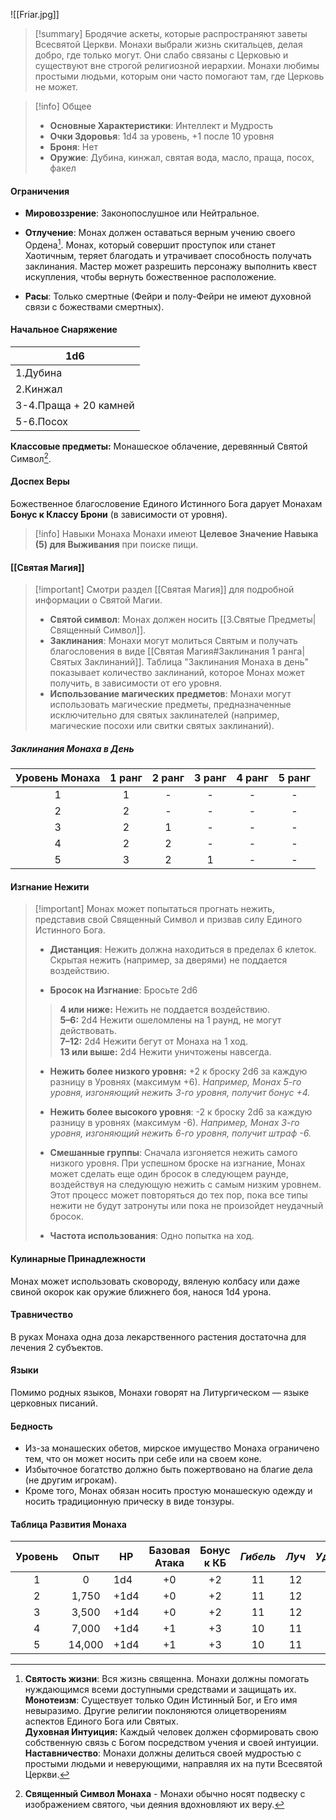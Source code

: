 ![[Friar.jpg]]
>[!summary]  Бродячие аскеты, которые распространяют заветы Всесвятой Церкви. 
> Монахи выбрали жизнь скитальцев, делая добро, где только могут. 
> Они слабо связаны с Церковью и существуют вне строгой религиозной иерархии. 
> Монахи любимы простыми людьми, которым они часто помогают там, где Церковь не может.

>[!info] Общее
>- **Основные Характеристики**: Интеллект и Мудрость  
>- **Очки Здоровья**: 1d4 за уровень, +1 после 10 уровня  
>- **Броня**: Нет 
>- **Оружие**: Дубина, кинжал, святая вода, масло, праща, посох, факел

#### Ограничения  
- **Мировоззрение**: Законопослушное или Нейтральное.  

- **Отлучение**: Монах должен оставаться верным учению своего Ордена[^1]. 
Монах, который совершит проступок или станет Хаотичным, теряет благодать и утрачивает способность получать заклинания. 
Мастер может разрешить персонажу выполнить квест искупления, чтобы вернуть божественное расположение.  

- **Расы**: Только смертные (Фейри и полу-Фейри не имеют духовной связи с божествами смертных).

####  Начальное Снаряжение

| 1d6                   |
| --------------------- |
| 1.Дубина              |
| 2.Кинжал              |
| 3-4.Праща + 20 камней |
| 5-6.Посох             |
**Классовые предметы:** Монашеское облачение, деревянный Святой Символ[^2].

####  Доспех Веры  
Божественное благословение Единого Истинного Бога дарует Монахам **Бонус к Классу Брони** (в зависимости от уровня). 

>[!info] Навыки Монаха
> Монахи имеют **Целевое Значение Навыка (5) для Выживания** при поиске пищи.

#### [[Святая Магия]] 
>[!important] Смотри раздел [[Святая Магия]] для подробной информации о Святой Магии.
>- **Святой символ**: Монах должен носить [[3.Святые Предметы|Священный Символ]].
>- **Заклинания**: Монахи могут молиться Святым и получать благословения в виде [[Святая Магия#Заклинания 1 ранга|Святых Заклинаний]].
Таблица "Заклинания Монаха в день" показывает количество заклинаний, которое Монах может получить, в зависимости от его уровня.
>- **Использование магических предметов**: Монахи могут использовать магические предметы, предназначенные исключительно для святых заклинателей
(например, магические посохи или свитки святых заклинаний).

##### Заклинания Монаха в День

| Уровень Монаха | 1 ранг | 2 ранг | 3 ранг | 4 ранг | 5 ранг |
|:--------------:|:------:|:------:|:------:|:------:|:------:|
|       1        |   1    |   -    |   -    |   -    |   -    |
|       2        |   2    |   -    |   -    |   -    |   -    |
|       3        |   2    |   1    |   -    |   -    |   -    |
|       4        |   2    |   2    |   -    |   -    |   -    |
|       5        |   3    |   2    |   1    |   -    |   -    |

#### Изгнание Нежити 
>[!important] Монах может попытаться прогнать нежить, представив свой Священный Символ и призвав силу Единого Истинного Бога.
>
>- **Дистанция**: Нежить должна находиться в пределах 6 клеток. Скрытая нежить (например, за дверями) не поддается воздействию.
> 
>- **Бросок на Изгнание**: Бросьте 2d6 
>
>> **4 или ниже:** Нежить не поддается воздействию.  
>>  **5–6:** 2d4 Нежити ошеломлены на 1 раунд, не могут действовать.  
>>  **7–12:** 2d4 Нежити бегут от Монаха на 1 ход.  
>> **13 или выше:** 2d4 Нежити уничтожены навсегда.
>> 
>- **Нежить более низкого уровня:** +2 к броску 2d6 за каждую разницу в Уровнях (максимум +6). 
*Например, Монах 5-го уровня, изгоняющий нежить 3-го уровня, получит бонус +4.*
>
>- **Нежить более высокого уровня**: -2 к броску 2d6 за каждую разницу в уровнях (максимум -6). 
> *Например, Монах 3-го уровня, изгоняющий нежить 6-го уровня, получит штраф -6.*
> 
> - **Смешанные группы**: Сначала изгоняется нежить самого низкого уровня. 
> При успешном броске на изгнание, Монах может сделать еще один бросок в следующем раунде, воздействуя на следующую нежить с самым низким уровнем. 
> Этот процесс может повторяться до тех пор, пока все типы нежити не будут затронуты или пока не произойдет неудачный бросок.
> 
> - **Частота использования**: Одно попытка на ход.

#### Кулинарные Принадлежности  
Монах может использовать сковороду, вяленую колбасу или даже свиной окорок как оружие ближнего боя, нанося 1d4 урона.

#### Травничество
В руках Монаха одна доза лекарственного растения достаточна для лечения 2 субъектов.

#### Языки  
Помимо родных языков, Монахи говорят на Литургическом — языке церковных писаний.

#### Бедность  
- Из-за монашеских обетов, мирское имущество Монаха ограничено тем, что он может носить при себе или на своем коне. 
- Избыточное богатство должно быть пожертвовано на благие дела (не другим игрокам).
- Кроме того, Монах обязан носить простую монашескую одежду и носить традиционную прическу в виде тонзуры.

#### Таблица Развития Монаха

| Уровень |  Опыт  | HP   | Базовая Атака | Бонус к КБ | *Гибель* | *Луч* | *Удержание* | *Взрыв* | *Заклинание* |
|:-------:|:------:| ---- |:-------------:|:----------:|:--------:|:-----:|:-----------:|:-------:|:------------:|
|    1    |   0    | 1d4  |      +0       |     +2     |    11    |  12   |     13      |   16    |      14      |
|    2    | 1,750  | +1d4 |      +0       |     +2     |    11    |  12   |     13      |   16    |      14      |
|    3    | 3,500  | +1d4 |      +0       |     +2     |    11    |  12   |     13      |   16    |      14      |
|    4    | 7,000  | +1d4 |      +1       |     +3     |    10    |  11   |     12      |   15    |      13      |
|    5    | 14,000 | +1d4 |      +1       |     +3     |    10    |  11   |     12      |   15    |      13      |


[^1]: **Святость жизни**: Вся жизнь священна. Монахи должны помогать нуждающимся всеми доступными средствами и защищать их.  
**Монотеизм**: Существует только Один Истинный Бог, и Его имя невыразимо. Другие религии поклоняются олицетворениям аспектов Единого Бога или Святых.  
**Духовная Интуиция:** Каждый человек должен сформировать свою собственную связь с Богом посредством учения и своей интуиции.  
**Наставничество**: Монахи должны делиться своей мудростью с простыми людьми и неверующими, направляя их на пути Всесвятой Церкви.

[^2]: **Священный Символ Монаха**  - Монахи обычно носят подвеску с изображением святого, чьи деяния вдохновляют их веру. 
